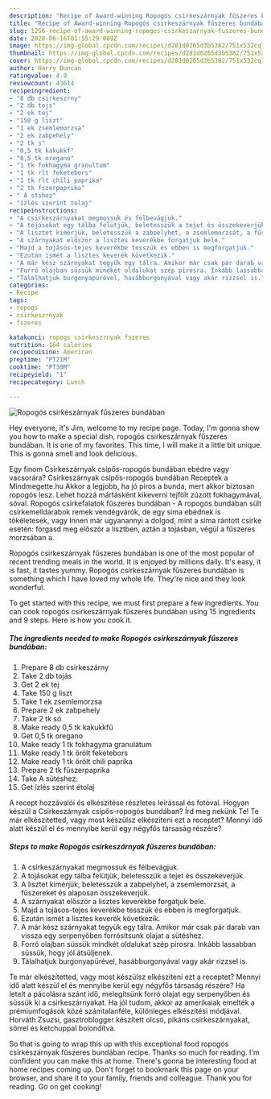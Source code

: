```yaml
---
description: "Recipe of Award-winning Ropogós csirkeszárnyak fűszeres bundában"
title: "Recipe of Award-winning Ropogós csirkeszárnyak fűszeres bundában"
slug: 1256-recipe-of-award-winning-ropogos-csirkeszarnyak-fuszeres-bundaban
date: 2020-06-16T01:55:29.089Z
image: https://img-global.cpcdn.com/recipes/d281d0265d3b5382/751x532cq70/ropogos-csirkeszarnyak-fuszeres-bundaban-recept-foto.jpg
thumbnail: https://img-global.cpcdn.com/recipes/d281d0265d3b5382/751x532cq70/ropogos-csirkeszarnyak-fuszeres-bundaban-recept-foto.jpg
cover: https://img-global.cpcdn.com/recipes/d281d0265d3b5382/751x532cq70/ropogos-csirkeszarnyak-fuszeres-bundaban-recept-foto.jpg
author: Harry Duncan
ratingvalue: 4.9
reviewcount: 43614
recipeingredient:
- "8 db csirkeszrny"
- "2 db tojs"
- "2 ek tej"
- "150 g liszt"
- "1 ek zsemlemorzsa"
- "2 ek zabpehely"
- "2 tk s"
- "0,5 tk kakukkf"
- "0,5 tk oregano"
- "1 tk fokhagyma granultum"
- "1 tk rlt feketebors"
- "1 tk rlt chili paprika"
- "2 tk fszerpaprika"
- " A stshez"
- "ízlés szerint tolaj"
recipeinstructions:
- "A csirkeszárnyakat megmossuk és félbevágjuk."
- "A tojásokat egy tálba felütjük, beletesszük a tejet és összekeverjük."
- "A lisztet kimérjük, beletesszük a zabpelyhet, a zsemlemorzsát, a fűszereket és alaposan összekeverjük."
- "A szárnyakat először a lisztes keverékbe forgatjuk bele."
- "Majd a tojásos-tejes keverékbe tesszük és ebben is megforgatjuk."
- "Ezután ismét a lisztes keverék következik."
- "A már kész szárnyakat tegyük egy tálra. Amikor már csak pár darab van vissza egy serpenyőben forrósítsunk olajat a sütéshez."
- "Forró olajban süssük mindkét oldalukat szép pirosra. Inkább lassabban süssük, hogy jól átsüljenek."
- "Tálalhatjuk burgonyapürével, hasábburgonyával vagy akár rizzsel is."
categories:
- Recipe
tags:
- ropogs
- csirkeszrnyak
- fszeres

katakunci: ropogs csirkeszrnyak fszeres 
nutrition: 164 calories
recipecuisine: American
preptime: "PT21M"
cooktime: "PT30M"
recipeyield: "1"
recipecategory: Lunch

---
```



![Ropogós csirkeszárnyak fűszeres bundában](https://img-global.cpcdn.com/recipes/d281d0265d3b5382/751x532cq70/ropogos-csirkeszarnyak-fuszeres-bundaban-recept-foto.jpg)

Hey everyone, it's Jim, welcome to my recipe page. Today, I'm gonna show you how to make a special dish, ropogós csirkeszárnyak fűszeres bundában. It is one of my favorites. This time, I will make it a little bit unique. This is gonna smell and look delicious.

Egy finom Csirkeszárnyak csípős-ropogós bundában ebédre vagy vacsorára? Csirkeszárnyak csípős-ropogós bundában Receptek a Mindmegette.hu Akkor a legjobb, ha jó piros a bunda, mert akkor biztosan ropogós lesz. Lehet hozzá mártásként kikeverni tejfölt zúzott fokhagymával, sóval. Ropogós csirkefalatok fűszeres bundában - A ropogós bundában sült csirkemelldarabok remek vendégvárók, de egy sima ebédnek is tökéletesek, vagy Innen már ugyanannyi a dolgod, mint a sima rántott csirke esetén: forgasd meg először a lisztben, aztán a tojásban, végül a fűszeres morzsában a.

Ropogós csirkeszárnyak fűszeres bundában is one of the most popular of recent trending meals in the world. It is enjoyed by millions daily. It's easy, it is fast, it tastes yummy. Ropogós csirkeszárnyak fűszeres bundában is something which I have loved my whole life. They're nice and they look wonderful.


To get started with this recipe, we must first prepare a few ingredients. You can cook ropogós csirkeszárnyak fűszeres bundában using 15 ingredients and 9 steps. Here is how you cook it.

<!--inarticleads1-->

##### The ingredients needed to make Ropogós csirkeszárnyak fűszeres bundában:

1. Prepare 8 db csirkeszárny
1. Take 2 db tojás
1. Get 2 ek tej
1. Take 150 g liszt
1. Take 1 ek zsemlemorzsa
1. Prepare 2 ek zabpehely
1. Take 2 tk só
1. Make ready 0,5 tk kakukkfű
1. Get 0,5 tk oregano
1. Make ready 1 tk fokhagyma granulátum
1. Make ready 1 tk őrölt feketebors
1. Make ready 1 tk őrölt chili paprika
1. Prepare 2 tk fűszerpaprika
1. Take  A sütéshez:
1. Get ízlés szerint étolaj


A recept hozzávalói és elkészítése részletes leírással és fotóval. Hogyan készül a Csirkeszárnyak csípős-ropogós bundában? Írd meg nekünk Te! Te már elkészítetted, vagy most készülsz elkészíteni ezt a receptet? Mennyi idő alatt készül el és mennyibe kerül egy négyfős társaság részére? 

<!--inarticleads2-->

##### Steps to make Ropogós csirkeszárnyak fűszeres bundában:

1. A csirkeszárnyakat megmossuk és félbevágjuk.
1. A tojásokat egy tálba felütjük, beletesszük a tejet és összekeverjük.
1. A lisztet kimérjük, beletesszük a zabpelyhet, a zsemlemorzsát, a fűszereket és alaposan összekeverjük.
1. A szárnyakat először a lisztes keverékbe forgatjuk bele.
1. Majd a tojásos-tejes keverékbe tesszük és ebben is megforgatjuk.
1. Ezután ismét a lisztes keverék következik.
1. A már kész szárnyakat tegyük egy tálra. Amikor már csak pár darab van vissza egy serpenyőben forrósítsunk olajat a sütéshez.
1. Forró olajban süssük mindkét oldalukat szép pirosra. Inkább lassabban süssük, hogy jól átsüljenek.
1. Tálalhatjuk burgonyapürével, hasábburgonyával vagy akár rizzsel is.


Te már elkészítetted, vagy most készülsz elkészíteni ezt a receptet? Mennyi idő alatt készül el és mennyibe kerül egy négyfős társaság részére? Ha letelt a pácolásra szánt idő, melegítsünk forró olajat egy serpenyőben és süssük ki a csirkeszárnyakat. Ha jól tudom, akkor az amerikaiak emelték a prémiumfogások közé számtalanféle, különleges elkészítési módjával. Horváth Zsuzsi, gasztroblogger készített olcsó, pikáns csirkeszárnyakat, sörrel és ketchuppal bolondítva. 

So that is going to wrap this up with this exceptional food ropogós csirkeszárnyak fűszeres bundában recipe. Thanks so much for reading. I'm confident you can make this at home. There's gonna be interesting food at home recipes coming up. Don't forget to bookmark this page on your browser, and share it to your family, friends and colleague. Thank you for reading. Go on get cooking!

